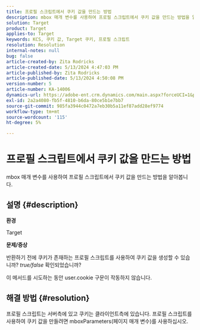 ```yaml
---
title: 프로필 스크립트에서 쿠키 값을 만드는 방법
description: mbox 매개 변수를 사용하여 프로필 스크립트에서 쿠키 값을 만드는 방법을 알아봅니다.
solution: Target
product: Target
applies-to: Target
keywords: KCS, 쿠키 값, Target 쿠키, 프로필 스크립트
resolution: Resolution
internal-notes: null
bug: false
article-created-by: Zita Rodricks
article-created-date: 5/13/2024 4:47:03 PM
article-published-by: Zita Rodricks
article-published-date: 5/13/2024 4:50:08 PM
version-number: 5
article-number: KA-14006
dynamics-url: https://adobe-ent.crm.dynamics.com/main.aspx?forceUCI=1&pagetype=entityrecord&etn=knowledgearticle&id=4a4fb16a-4811-ef11-9f8a-6045bd03c412
exl-id: 2a2a4080-fb5f-4810-b6da-80ce5b1e7bb7
source-git-commit: 985fa3944c0472a7eb30b5a11ef87add28ef9774
workflow-type: tm+mt
source-wordcount: '115'
ht-degree: 5%

---
```


# 프로필 스크립트에서 쿠키 값을 만드는 방법


mbox 매개 변수를 사용하여 프로필 스크립트에서 쿠키 값을 만드는 방법을 알아봅니다.

## 설명 {#description}


<b>환경</b>

Target



<b>문제/증상</b>

반환하기 전에 쿠키가 존재하는 프로필 스크립트를 사용하여 쿠키 값을 생성할 수 있습니까? *true/false* 확인되었습니까?

이 메서드를 시도하는 동안 user.cookie 구문이 작동하지 않습니다.


## 해결 방법 {#resolution}


프로필 스크립트는 서버측에 있고 쿠키는 클라이언트측에 있습니다. 프로필 스크립트를 사용하여 쿠키 값을 만들려면 mboxParameters(페이지 매개 변수)를 사용하십시오.
